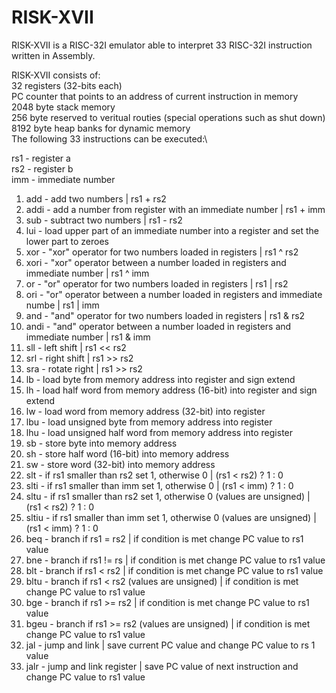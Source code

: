# RISK-XVII
RISK-XVII is a RISC-32I emulator able to interpret 33 RISC-32I instruction written in Assembly.

RISK-XVII consists of:\
32 registers (32-bits each)\
PC counter that points to an address of current instruction in memory\
2048 byte stack memory\
256 byte reserved to veritual routies (special operations such as shut down)\
8192 byte heap banks for dynamic memory\
The following 33 instructions can be executed:\

rs1 - register a\
rs2 - register b\
imm - immediate number

1. add - add two numbers | rs1 + rs2
2. addi - add a number from register with an immediate number | rs1 + imm
3. sub - subtract two numbers | rs1 - rs2
4. lui - load upper part of an immediate number into a register and set the lower part to zeroes
5. xor - "xor" operator for two numbers loaded in registers | rs1 ^ rs2
6. xori - "xor" operator between a number loaded in registers and immediate number | rs1 ^ imm
7. or - "or" operator for two numbers loaded in registers | rs1 | rs2
8. ori - "or" operator between a number loaded in registers and immediate numbe | rs1 | imm
9. and - "and" operator for two numbers loaded in registers | rs1 & rs2
10. andi - "and" operator between a number loaded in registers and immediate number | rs1 & imm
11. sll - left shift | rs1 << rs2
12. srl - right shift | rs1 >> rs2
13. sra - rotate right | rs1 >> rs2
14. lb - load byte from memory address into register and sign extend
15. lh - load half word from memory address (16-bit) into register and sign extend
16. lw - load word from memory address (32-bit) into register
17. lbu - load unsigned byte from memory address into register
18. lhu - load unsigned half word from memory address into register
19. sb - store byte into memory address
20. sh - store half word (16-bit) into memory address
21. sw - store word (32-bit) into memory address
22. slt - if rs1 smaller than rs2 set 1, otherwise 0 | (rs1 < rs2) ? 1 : 0
23. slti - if rs1 smaller than imm set 1, otherwise 0 | (rs1 < imm) ? 1 : 0
24. sltu - if rs1 smaller than rs2 set 1, otherwise 0 (values are unsigned) | (rs1 < rs2) ? 1 : 0
25. sltiu - if rs1 smaller than imm set 1, otherwise 0 (values are unsigned) | (rs1 < imm) ? 1 : 0
26. beq - branch if rs1 = rs2 | if condition is met change PC value to rs1 value
27. bne - branch if rs1 != rs | if condition is met change PC value to rs1 value
28. blt - branch if rs1 < rs2 | if condition is met change PC value to rs1 value
29. bltu - branch if rs1 < rs2 (values are unsigned) | if condition is met change PC value to rs1 value
30. bge - branch if rs1 >= rs2 | if condition is met change PC value to rs1 value
31. bgeu - branch if rs1 >= rs2 (values are unsigned) | if condition is met change PC value to rs1 value
32. jal - jump and link | save current PC value and change PC value to rs 1 value
33. jalr - jump and link register | save PC value of next instruction and change PC value to rs1 value
